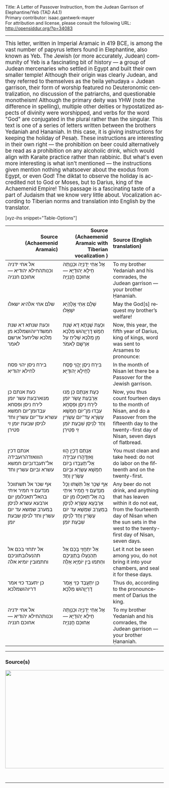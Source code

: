 <html>
<head></head>
<body>
Title: A Letter of Passover Instruction, from the Judean Garrison of Elephantine/Yeb (TAD A4.1)<br />
Primary contributor: isaac.gantwerk-mayer<br />
For attribution and license, please consult the following URL: <a href="http://opensiddur.org/?p=34083">http://opensiddur.org/?p=34083</a>
<p />
<hr />

<div class="english" lang="en" style="font-size: 1.2em;">
This letter, written in Imperial Aramaic in 419 BCE, is among the vast number of papyrus letters found in Elephantine, also known as Yeb. The Jewish (or more accurately, Judean) community of Yeb is a fascinating bit of history — a group of Judean mercenaries who settled in Egypt and built their own smaller temple! Although their origin was clearly Judean, and they referred to themselves as the ḥeila yehudaya = Judean garrison, their form of worship featured no Deuteronomic centralization, no discussion of the patriarchs, and questionable monotheism! Although the primary deity was YHW (note the difference in spelling), multiple other deities or hypostatized aspects of divinity were worshipped, and verbs for the word "God" are conjugated in the plural rather than the singular. This text is one of a series of letters written between the brothers Yedaniah and Ḥananiah. In this case, it is giving instructions for keeping the holiday of Pesaḥ. These instructions are interesting in their own right — the prohibition on beer could alternatively be read as a prohibition on any alcoholic drink, which would align with Karaite practice rather than rabbinic. But what's even more interesting is what isn't mentioned — the instructions given mention nothing whatsoever about the exodus from Egypt, or even God! The diktat to observe the holiday is accredited not to God or Moses, but to Darius, king of the Achaemenid Empire! This passage is a fascinating taste of a part of Judaism that we know very little about. Vocalization according to Tiberian norms and translation into English by the translator.
</div>


[xyz-ihs snippet="Table-Options"]<table style="margin-left: auto; margin-right: auto;" class="draggable">
<thead><tr><th id="x" style="text-align: right;">Source (Achaemenid Aramaic)</th><th style="text-align: right;">Source (Achaemenid Aramaic with Tiberian vocalization )</th><th style="text-align: left;">Source (English translation)</th></tr></thead>
<tbody>
<tr><td style="vertical-align:top;">
<div class="imperialyeb" lang="arc">
אל אחי ידניה וכנותהחילא יהודיא — אחוכם חנניה
       
</span></div></td>
 
<td style="vertical-align:top;">
<div class="aramaic" lang="jpa">
אֶל אַחִי יְדַנְיָּה וּכְנָוָתֵהּ חֵילָא יְהוּדַיָּא — אַחוּכֵּם חֲנַנִיָּה׃ 
</span></div></td>
 
<td style="vertical-align:top;">
<div class="english" lang="en">
To my brother Yedaniah and his comrades, the Judean garrison — your brother Ḥananiah.
</div></td></tr>


<tr><td style="vertical-align:top;">
<div class="imperialyeb" lang="arc">
שלם אחי אלהיא ישאלו
</span></div></td>
 
<td style="vertical-align:top;">
<div class="aramaic" lang="jpa">
שְׁלָם אַחִי אֱלָהַיָּא יִשְׁאָלוּ׃ 
</span></div></td>
 
<td style="vertical-align:top;">
<div class="english" lang="en">
May the God[s] request my brother’s welfare!
</div></td></tr>


<tr><td style="vertical-align:top;">
<div class="imperialyeb" lang="arc">
וכעת שנתא דא שנת חמשדריוהושמלכא מן מלכא שליחעל ארשם לאמר
</span></div></td>
 
<td style="vertical-align:top;">
<div class="aramaic" lang="jpa">
וּכְעֶת שְׁנָתָא דָּא שְׁנַת חַמֵשׁ דָרְיָוֶהוּשׁ מַלְכָּא מִן מַלְכָּא שְׁלִיחַ עַל אַרְשָׁם לֵאמֹר׃ 
</span></div></td>
 
<td style="vertical-align:top;">
<div class="english" lang="en">
Now, this year, the fifth year of Darius, king of kings, word was sent to Arsames to pronounce:
</div></td></tr>


<tr><td style="vertical-align:top;">
<div class="imperialyeb" lang="arc">
בירח ניסן יהוי פסח לחילא יהודיא
</span></div></td>
 
<td style="vertical-align:top;">
<div class="aramaic" lang="jpa">
בִּירַח נִיסַן יֶהֱוֵי פֶּסַח לְחֵילָא יְהוּדַיָּא׃ 
</span></div></td>
 
<td style="vertical-align:top;">
<div class="english" lang="en">
In the month of Nisan let there be a Passover for the Jewish garrison.
</div></td></tr>


<tr><td style="vertical-align:top;">
<div class="imperialyeb" lang="arc">
כעת אנתם כן מנוארבעת עשר יומן לירח ניסן ופסחא עבדומן־יום חמשא עשרא עד־יום עשרין וחד לניסן שבעת יומן זי פטירן
</span></div></td>
 
<td style="vertical-align:top;">
<div class="aramaic" lang="jpa">
כְּעֶת אַנְתֵּם כֵּן מְנוּ אַרְבְּעַת עֲשַׂר יוֹמִן לִירַח נִיסַן וּפִסְחָא עִבִדוּ מִן־יוֹם חַמְשָׁא עַשְׂרָא עַד־יוֹם עֶשְׂרִין וְחַד לְנִיסָן שִׁבְעַת יוֹמִן זִי פַּטִּירִן׃ 
</span></div></td>
 
<td style="vertical-align:top;">
<div class="english" lang="en">
Now, you thus count fourteen days to the month of Nisan, and do a Passover from the fifteenth day to the twenty-first day of Nisan, seven days of flatbread.
</div></td></tr>


<tr><td style="vertical-align:top;">
<div class="imperialyeb" lang="arc">
אנתם דכין הווואזדהרועבידה אל־תעבדוביום חמשא עשרא וביום עשרין וחד
</span></div></td>
 
<td style="vertical-align:top;">
<div class="aramaic" lang="jpa">
אַנְתֵּם דַּכְיָן הֲווּ וְאִזְדָּהֲרוּ עִבִידָה אַל־תַעְבְּדוּ בְּיוֹם חַמְשָׁא עַשְׂרָא וּבְיוֹם עֶשְׂרִין וְחַד׃ 
</span></div></td>
 
<td style="vertical-align:top;">
<div class="english" lang="en">
You must clean and take heed: do not do labor on the fifteenth and on the twenty-first.
</div></td></tr>


<tr><td style="vertical-align:top;">
<div class="imperialyeb" lang="arc">
אף שכר אל תשתווכל מנדעם זי חמיר איתי בהאל־תאכלומן יום ארבעא עשרא לניסן במערב שמשא עד יום עשרין וחד לניסן שבעת יומן
</span></div></td>
 
<td style="vertical-align:top;">
<div class="aramaic" lang="jpa">
אַף שֵׁכָר אַל תִשְׁתּוּ וְכָל מִנְדַּעַם זִי חֲמִיר אִיתֵי בַהּ אַל־תֵאכְלוּ מִן יוֹם אַרְבְּעָא עַשְׂרָא לְנִיסָן בְמַעֲרַב שִׁמְשָׁא עַד יוֹם עֶשְׂרִין וְחַד לְנִיסָן שִׁבְעַת יוֹמִן׃ 
</span></div></td>
 
<td style="vertical-align:top;">
<div class="english" lang="en">
Any beer do not drink, and anything that has leaven within it do not eat, from the fourteenth day of Nisan when the sun sets in the west to the twenty-first day of Nisan, seven days.
</div></td></tr>


<tr><td style="vertical-align:top;">
<div class="imperialyeb" lang="arc">
אל יתחזי בכם אל תהנעלובתוניכם וחתמובין יומיא אלה 
</span></div></td>
 
<td style="vertical-align:top;">
<div class="aramaic" lang="jpa">
אַל יִתְּחֲזֵי בָּכֵם אַל תְהַנְעָלוּ בְּתַוְנֵיכֶם וּחְתִּמוּ בֵּין יוֹמַיָּא אֵלֶּה׃  
</span></div></td>
 
<td style="vertical-align:top;">
<div class="english" lang="en">
Let it not be seen among you, do not bring it into your chambers, and seal it for these days.
</div></td></tr>


<tr><td style="vertical-align:top;">
<div class="imperialyeb" lang="arc">
כן יתעבד כזי אמר דריוהושמלכא
</span></div></td>
 
<td style="vertical-align:top;">
<div class="aramaic" lang="jpa">
כֵּן יִתְעֲבֵד כְּזֵי אֲמַר דָרְיָוֶהוּשׁ מַלְכָּא׃ 
</span></div></td>
 
<td style="vertical-align:top;">
<div class="english" lang="en">
Thus do, according to the pronouncement of Darius the king.
</div></td></tr>


<tr><td style="vertical-align:top;">
<div class="imperialyeb" lang="arc">
אל אחי ידניה וכנותהחילא יהודיא — אחוכם חנניה
</span></div></td>
 
<td style="vertical-align:top;">
<div class="aramaic" lang="jpa">
אֶל אַחִי יְדַנְיָּה וּכְנָוָתֵהּ חֵילָא יְהוּדַיָּא — אַחוּכֵּם חֲנַנִיָּה׃
</span></div></td>
 
<td style="vertical-align:top;">
<div class="english" lang="en">
To my brother Yedaniah and his comrades, the Judean garrison — your brother Ḥananiah.
</div></td></tr>
</tbody></table>

<hr />

<h3>Source(s)</h3>

<a href="https://opensiddur.org/wp-content/uploads/2020/10/Passover_Letter_Front.jpg"><img src="https://opensiddur.org/wp-content/uploads/2020/10/Passover_Letter_Front.jpg" alt="" width="640" height="311" class="alignnone size-full wp-image-34084" /></a>

&nbsp;

<hr />

&nbsp;
</body>
</html>